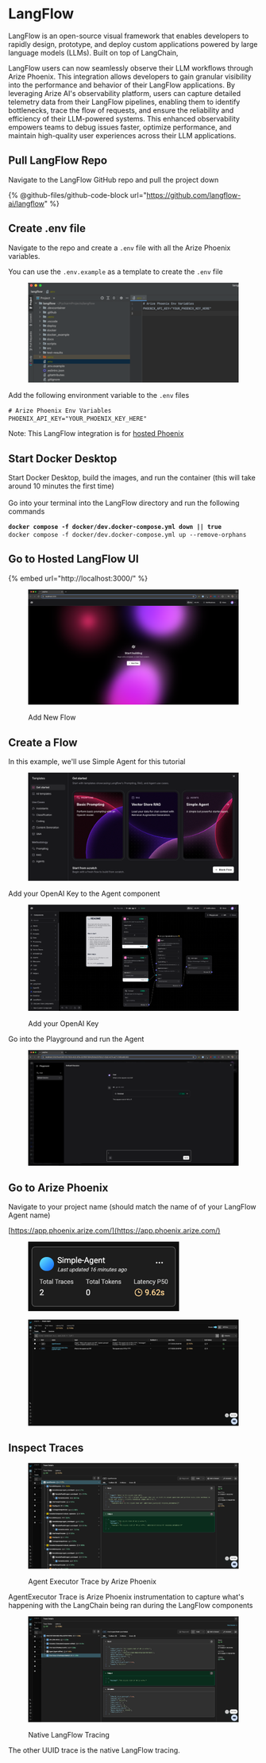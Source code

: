 # LangFlow

LangFlow is an open-source visual framework that enables developers to rapidly design, prototype, and deploy custom applications powered by large language models (LLMs). Built on top of LangChain,&#x20;

LangFlow users can now seamlessly observe their LLM workflows through Arize Phoenix. This integration allows developers to gain granular visibility into the performance and behavior of their LangFlow applications. By leveraging Arize AI's observability platform, users can capture detailed telemetry data from their LangFlow pipelines, enabling them to identify bottlenecks, trace the flow of requests, and ensure the reliability and efficiency of their LLM-powered systems. This enhanced observability empowers teams to debug issues faster, optimize performance, and maintain high-quality user experiences across their LLM applications.

## Pull LangFlow Repo

Navigate to the LangFlow GitHub repo and pull the project down

{% @github-files/github-code-block url="https://github.com/langflow-ai/langflow" %}

## Create .env file&#x20;

Navigate to the repo and create a `.env` file with all the Arize Phoenix variables.

You can use the  `.env.example` as a template to create the `.env` file

<figure><img src="../../.gitbook/assets/image (7).png" alt=""><figcaption></figcaption></figure>

Add the following environment variable to the `.env` files

```
# Arize Phoenix Env Variables
PHOENIX_API_KEY="YOUR_PHOENIX_KEY_HERE"
```

Note: This LangFlow integration is for [hosted Phoenix](https://app.phoenix.arize.com/login/sign-up)

## Start Docker Desktop

Start Docker Desktop, build the images, and run the container (this will take around 10 minutes the first time)\
\
Go into your terminal into the LangFlow directory and run the following commands

<pre><code><strong>docker compose -f docker/dev.docker-compose.yml down || true 
</strong>docker compose -f docker/dev.docker-compose.yml up --remove-orphans
</code></pre>

## Go to Hosted LangFlow UI

{% embed url="http://localhost:3000/" %}

<figure><img src="../../.gitbook/assets/image (1).png" alt=""><figcaption><p>Add New Flow</p></figcaption></figure>

## Create a Flow

In this example, we'll use Simple Agent for this tutorial&#x20;

<figure><img src="../../.gitbook/assets/image (4).png" alt=""><figcaption></figcaption></figure>

Add your OpenAI Key to the Agent component

<figure><img src="../../.gitbook/assets/image (5).png" alt=""><figcaption><p>Add your OpenAI Key</p></figcaption></figure>

Go into the Playground and run the Agent

<figure><img src="../../.gitbook/assets/image (3).png" alt=""><figcaption></figcaption></figure>

## Go to Arize Phoenix

Navigate to your project name (should match the name of of your LangFlow Agent name)

[https://app.phoenix.arize.com/](https://app.phoenix.arize.com/)

<figure><img src="../../.gitbook/assets/image (8).png" alt=""><figcaption></figcaption></figure>

<figure><img src="../../.gitbook/assets/image (9).png" alt=""><figcaption></figcaption></figure>

## Inspect Traces

<figure><img src="../../.gitbook/assets/image (10).png" alt=""><figcaption><p>Agent Executor Trace by Arize Phoenix</p></figcaption></figure>

AgentExecutor Trace is Arize Phoenix instrumentation to capture what's happening with the LangChain being ran during the LangFlow components

<figure><img src="../../.gitbook/assets/image (11).png" alt=""><figcaption><p>Native LangFlow Tracing</p></figcaption></figure>

The other UUID trace is the native LangFlow tracing.

